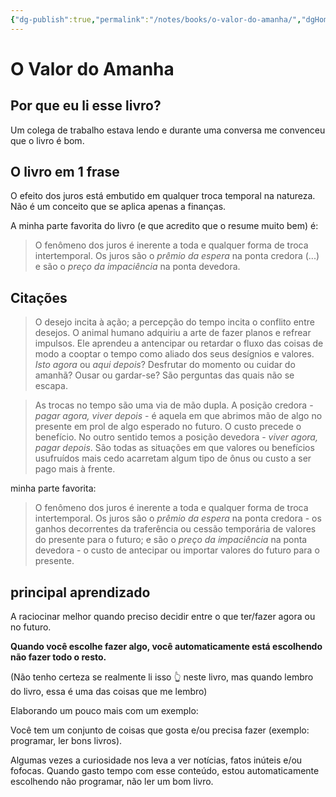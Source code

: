 ```yaml
---
{"dg-publish":true,"permalink":"/notes/books/o-valor-do-amanha/","dgHomeLink":true,"dgPassFrontmatter":false,"dgShowBacklinks":true,"dgShowLocalGraph":true}
---
```


# O Valor do Amanha

## Por que eu li esse livro?

Um colega de trabalho estava lendo e durante uma conversa me convenceu que o livro é bom.

## O livro em 1 frase

O efeito dos juros está embutido em qualquer troca temporal na natureza. Não é um conceito que se aplica apenas a finanças.

A minha parte favorita do livro (e que acredito que o resume muito bem) é:

> O fenômeno dos juros é inerente a toda e qualquer forma de troca intertemporal. Os juros são o *prêmio da espera* na ponta credora (...) e são o *preço da impaciência* na ponta devedora.

## Citações

> O desejo incita à ação; a percepção do tempo incita o conflito entre desejos. O animal humano adquiriu a arte de fazer planos e refrear impulsos. Ele aprendeu a antencipar ou retardar o fluxo das coisas de modo a cooptar o tempo como aliado dos seus desígnios e valores. *Isto agora* ou *aqui depois*? Desfrutar do momento ou cuidar do amanhã? Ousar ou gardar-se? São perguntas das quais não se escapa.

> As trocas no tempo são uma via de mão dupla. A posição credora - *pagar agora, viver depois* - é aquela em que abrimos mão de algo no presente em prol de algo esperado no futuro. O custo precede o benefício. No outro sentido temos a posição devedora - *viver agora, pagar depois*. São todas as situações em que valores ou benefícios usufruídos mais cedo acarretam algum tipo de ônus ou custo a ser pago mais à frente.

minha parte favorita:

> O fenômeno dos juros é inerente a toda e qualquer forma de troca intertemporal. Os juros são o *prêmio da espera* na ponta credora - os ganhos decorrentes da traferência ou cessão temporária de valores do presente para o futuro; e são o *preço da impaciência* na ponta devedora - o custo de antecipar ou importar valores do futuro para o presente. 




## principal aprendizado

A raciocinar melhor quando preciso decidir entre o que ter/fazer agora ou no futuro.

**Quando você escolhe fazer algo, você automaticamente está escolhendo não fazer todo o resto.**

(Não tenho certeza se realmente li isso 👆 neste livro, mas quando lembro do livro, essa é uma das coisas que me lembro)

Elaborando um pouco mais com um exemplo:

Você tem um conjunto de coisas que gosta e/ou precisa fazer (exemplo: programar, ler bons livros).

Algumas vezes a curiosidade nos leva a ver notícias, fatos inúteis e/ou fofocas. Quando gasto tempo com esse conteúdo, estou automaticamente escolhendo não programar, não ler um bom livro.

